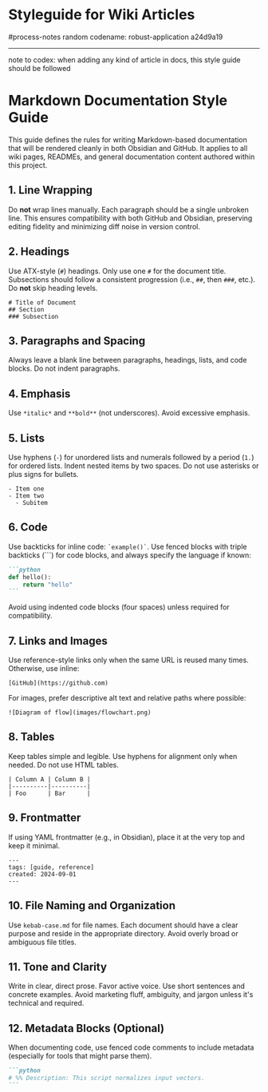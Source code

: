 # Styleguide for Wiki Articles

#process-notes
random codename: robust-application a24d9a19

*** 

note to codex: when adding any kind of article in docs, this style guide should be followed 

# Markdown Documentation Style Guide

This guide defines the rules for writing Markdown-based documentation that will be rendered cleanly in both Obsidian and GitHub. It applies to all wiki pages, READMEs, and general documentation content authored within this project.

## 1. Line Wrapping

Do **not** wrap lines manually. Each paragraph should be a single unbroken line. This ensures compatibility with both GitHub and Obsidian, preserving editing fidelity and minimizing diff noise in version control.

## 2. Headings

Use ATX-style (`#`) headings. Only use one `#` for the document title. Subsections should follow a consistent progression (i.e., `##`, then `###`, etc.). Do **not** skip heading levels.

```
# Title of Document
## Section
### Subsection
```

## 3. Paragraphs and Spacing

Always leave a blank line between paragraphs, headings, lists, and code blocks. Do not indent paragraphs.

## 4. Emphasis

Use `*italic*` and `**bold**` (not underscores). Avoid excessive emphasis.

## 5. Lists

Use hyphens (`-`) for unordered lists and numerals followed by a period (`1.`) for ordered lists. Indent nested items by two spaces. Do not use asterisks or plus signs for bullets.

```
- Item one
- Item two
  - Subitem
```

## 6. Code

Use backticks for inline code: `` `example()` ``. Use fenced blocks with triple backticks (\`\`\`) for code blocks, and always specify the language if known:

````markdown
```python
def hello():
    return "hello"
```
````

Avoid using indented code blocks (four spaces) unless required for compatibility.

## 7. Links and Images

Use reference-style links only when the same URL is reused many times. Otherwise, use inline:

```
[GitHub](https://github.com)
```

For images, prefer descriptive alt text and relative paths where possible:

```
![Diagram of flow](images/flowchart.png)
```

## 8. Tables

Keep tables simple and legible. Use hyphens for alignment only when needed. Do not use HTML tables.

```
| Column A | Column B |
|----------|----------|
| Foo      | Bar      |
```

## 9. Frontmatter

If using YAML frontmatter (e.g., in Obsidian), place it at the very top and keep it minimal.

```
---
tags: [guide, reference]
created: 2024-09-01
---
```

## 10. File Naming and Organization

Use `kebab-case.md` for file names. Each document should have a clear purpose and reside in the appropriate directory. Avoid overly broad or ambiguous file titles.

## 11. Tone and Clarity

Write in clear, direct prose. Favor active voice. Use short sentences and concrete examples. Avoid marketing fluff, ambiguity, and jargon unless it's technical and required.

## 12. Metadata Blocks (Optional)

When documenting code, use fenced code comments to include metadata (especially for tools that might parse them).

````markdown
```python
# %% Description: This script normalizes input vectors.
```
````

